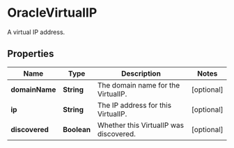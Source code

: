 

# OracleVirtualIP

A virtual IP address.

## Properties

| Name | Type | Description | Notes |
|------------ | ------------- | ------------- | -------------|
|**domainName** | **String** | The domain name for the VirtualIP. |  [optional] |
|**ip** | **String** | The IP address for this VirtualIP. |  [optional] |
|**discovered** | **Boolean** | Whether this VirtualIP was discovered. |  [optional] |



